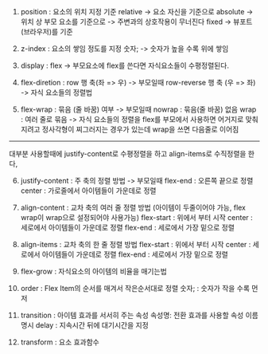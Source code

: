 1. position : 요소의 위치 지정 기준 
             relative -> 요소 자신을 기준으로 
             absolute -> 위치 상 부모 요소를 기준으로 -> 주변과의 상호작용이 무너진다
             fixed    -> 뷰포트(브라우저)를 기준

2. z-index : 요소의 쌓임 정도를 지정
             숫자; -> 숫자가 높을 수록 위에 쌓임

3. display : flex -> 부모요소에 flex를 쓴다면 자식요소들이 수평정렬된다. 

4. flex-diretion : row 행 축(좌 => 우)         -> 부모일때
                   row-reverse 행 축 (우 => 좌)
   -> 자식 요소들의 정렬법 

5. flex-wrap : 묶음 (줄 바꿈) 여부             -> 부모일때
                   nowrap : 묶음(줄 바꿈) 없음
                   wrap   : 여러 줄로 묶음 
   -> 자식 요소들의 정렬을 flex를 부모에서 사용하면 어거지로 맞춰지려고 정사각형이 찌그러지는 경우가 있는데 wrap을 쓰면 다음줄로 이어짐
-----------------------------------------------------------------------------------
대부분 사용할때에 justify-content로 수평정렬을 하고 align-items로 수직정렬을 한다,

6. justify-content : 주 축의 정렬 방법         -> 부모일때
                   flex-end : 오른쪽 끝으로 정렬
                   center   : 가로줄에서 아이템들이 가운데로 정렬 

    
7. align-content : 교차 축의 여러 줄 정렬 방법 (아이템이 두줄이어야 가능, flex wrap이 wrap으로 설정되어야 사용가능) 
                   flex-start : 위에서 부터 시작
                   center     : 세로에서 아이템들이 가운데로 정렬
                   flex-end   : 세로에서 가장 밑으로 정렬

8. align-items : 교차 축의 한 줄 정렬 방법
                   flex-start : 위에서 부터 시작
                   center     : 세로에서 아이템들이 가운데로 정렬
                   flex-end   : 세로에서 가장 밑으로 정렬

9. flex-grow : 자식요소의 아이템의 비율을 매기는법

10. order : Flex Item의 순서를 매겨서 작은순서대로 정렬
                숫자; : 숫자가 작을 수록 먼저 

11. transition : 아이템 효과를 서서히 주는 속성
                속성명: 전환 효과를 사용할 속성 이름 명시 
                delay : 지속시간 뒤에 대기시간을 지정 


12. transform : 요소 효과함수



